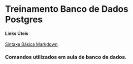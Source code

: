 # Treinamento Banco de Dados Postgres
#### Links Úteis
[Sintaxe Básica Markdown](https://www.markdownguide.org/basic-syntax/)
### Comandos utilizados em aula de banco de dados.

